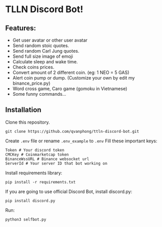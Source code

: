 # TLLN Discord Bot!

**Features:**
---
- Get user avatar or other user avatar
- Send random stoic quotes.
- Send random Carl Jung quotes.
- Send full size image of emoji
- Calculate sleep and wake time.
- Check coins prices.
- Convert amount of 2 different coin. (eg: 1 NEO = 5 GAS)
- Alert coin pump or dump. (Customize your own by edit my binance_price.py)
- Word cross game, Caro game (gomoku in Vietnamese)
- Some funny commands...

**Installation**
---
Clone this repository.

    git clone https://github.com/qvanphong/ttln-discord-bot.git

Create `.env` file or rename `.env_example` to `.env`
Fill these important keys:

    Token # Your discord token
    CMCKey # Coinmarketcap token
    BinanceWssURL # Binance websocket url
    ServerId # Your server ID that bot working on

Install requirements library:

    pip install -r requirements.txt

If you are going to use official Discord Bot, install discord.py:

    pip install discord.py

Run:

    python3 selfbot.py

